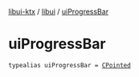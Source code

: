 [libui-ktx](../index.md) / [libui](index.md) / [uiProgressBar](./ui-progress-bar.md)

# uiProgressBar

`typealias uiProgressBar = `[`CPointed`](../kotlinx.cinterop/-c-pointed/index.md)